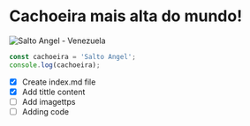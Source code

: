 # Cachoeira mais alta do mundo!

![Salto Angel - Venezuela](https://farm4.staticflickr.com/3662/3391690602_7065502162_o.jpg)

``` Javascript
const cachoeira = 'Salto Angel';
console.log(cachoeira);
```

- [x] Create index.md file
- [x] Add tittle content
- [ ] Add imagettps
- [ ] Adding code
